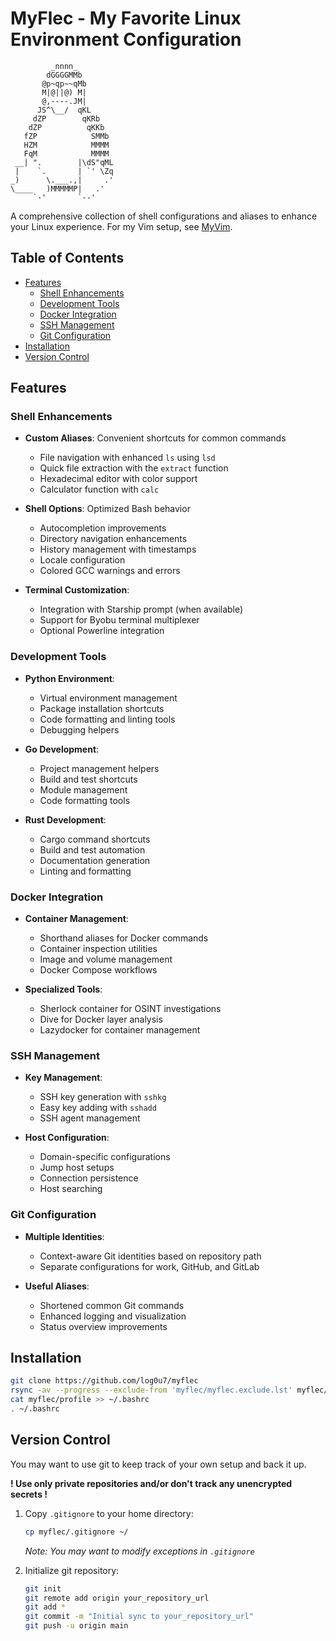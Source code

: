 # MyFlec - My Favorite Linux Environment Configuration
```
         _nnnn_
        dGGGGMMb
       @p~qp~~qMb
       M|@||@) M|
       @,----.JM|
      JS^\__/  qKL
     dZP        qKRb
    dZP          qKKb
   fZP            SMMb
   HZM            MMMM
   FqM            MMMM
 __| ".        |\dS"qML
 |    `.       | `' \Zq
_)      \.___.,|     .'
\____   )MMMMMP|   .'
     `-'       `--'
```

A comprehensive collection of shell configurations and aliases to enhance your Linux experience. For my Vim setup, see [MyVim](https://github.com/log0u7/myvim).

## Table of Contents

- [Features](#features)
  - [Shell Enhancements](#shell-enhancements)
  - [Development Tools](#development-tools)
  - [Docker Integration](#docker-integration)
  - [SSH Management](#ssh-management)
  - [Git Configuration](#git-configuration)
- [Installation](#installation)
- [Version Control](#version-control)

## Features

### Shell Enhancements

- **Custom Aliases**: Convenient shortcuts for common commands
  - File navigation with enhanced `ls` using `lsd`
  - Quick file extraction with the `extract` function
  - Hexadecimal editor with color support
  - Calculator function with `calc`

- **Shell Options**: Optimized Bash behavior
  - Autocompletion improvements
  - Directory navigation enhancements
  - History management with timestamps
  - Locale configuration
  - Colored GCC warnings and errors

- **Terminal Customization**:
  - Integration with Starship prompt (when available)
  - Support for Byobu terminal multiplexer
  - Optional Powerline integration

### Development Tools

- **Python Environment**:
  - Virtual environment management
  - Package installation shortcuts
  - Code formatting and linting tools
  - Debugging helpers

- **Go Development**:
  - Project management helpers
  - Build and test shortcuts
  - Module management
  - Code formatting tools

- **Rust Development**:
  - Cargo command shortcuts
  - Build and test automation
  - Documentation generation
  - Linting and formatting

### Docker Integration

- **Container Management**:
  - Shorthand aliases for Docker commands
  - Container inspection utilities
  - Image and volume management
  - Docker Compose workflows

- **Specialized Tools**:
  - Sherlock container for OSINT investigations
  - Dive for Docker layer analysis
  - Lazydocker for container management

### SSH Management

- **Key Management**:
  - SSH key generation with `sshkg`
  - Easy key adding with `sshadd`
  - SSH agent management

- **Host Configuration**:
  - Domain-specific configurations
  - Jump host setups
  - Connection persistence
  - Host searching

### Git Configuration

- **Multiple Identities**:
  - Context-aware Git identities based on repository path
  - Separate configurations for work, GitHub, and GitLab

- **Useful Aliases**:
  - Shortened common Git commands
  - Enhanced logging and visualization
  - Status overview improvements

## Installation

```bash
git clone https://github.com/log0u7/myflec
rsync -av --progress --exclude-from 'myflec/myflec.exclude.lst' myflec/ ~/
cat myflec/profile >> ~/.bashrc
. ~/.bashrc
```

## Version Control

You may want to use git to keep track of your own setup and back it up.

**! Use only private repositories and/or don't track any unencrypted secrets !**

1. Copy `.gitignore` to your home directory:
   ```bash
   cp myflec/.gitignore ~/
   ```
   _Note: You may want to modify exceptions in `.gitignore`_

2. Initialize git repository:
   ```bash
   git init
   git remote add origin your_repository_url
   git add *
   git commit -m "Initial sync to your_repository_url"
   git push -u origin main
   ```